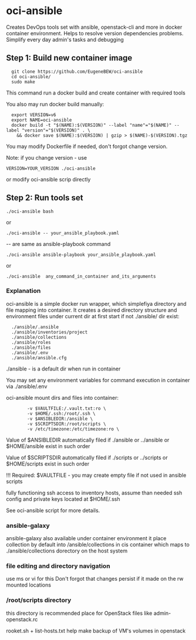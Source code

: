 # oci-ansible
Creates DevOps tools set with ansible, openstack-cli and more in docker container environment. 
Helps to resolve version dependencies problems. 
Simplify every day admin's tasks and debugging

## Step 1: Build new container image
```
  git clone https://github.com/EugeneBEW/oci-ansible
  cd oci-ansible/
  sudo make
```

This command run a docker build  and create container with required tools

You also may run docker build manually:
```
  export VERSION=v6
  export NAME=oci-ansible
  docker build -t "$(NAME):$(VERSION)" --label "name"="$(NAME)" --label "version"="$(VERSION)" . \
    && docker save $(NAME):$(VERSION) | gzip > $(NAME)-$(VERSION).tgz
```  
 You may modify Dockerfile if needed, don't forgot change version.  

 Note: if you change version - use  
 ```  
 VERSION=YOUR_VERSION ./oci-ansible
 ```  
 or modify oci-ansible scrip directly

## Step 2: Run tools set
```
./oci-ansible bash
```
or 
```
./oci-ansible -- your_ansible_playbook.yaml
```
-- are same as ansible-playbook command
```
./oci-ansible ansible-playbook your_ansible_playbook.yaml
```
or 
```
./oci-ansible  any_command_in_container and_its_arguments
```
### Explanation

oci-ansible is a simple docker run wrapper, which simplefiya directory and file mapping into container.
It creates a desired directory structure and environment files under current dir at first start if not ./ansible/ dir exist:
```
  ./ansible/.ansible
  ./ansible/inventories/project
  ./ansible/collections
  ./ansible/roles
  ./ansible/files
  ./ansible/.env
  ./ansible/ansible.cfg
```
./ansible - is a default dir when run in container

You may set any environment variables for command execution in container via 	./ansible/.env

oci-ansible mount dirs and files into container:
```
		-v $VAULTFILE:/.vault.txt:ro \
		-v $HOME/.ssh:/root/.ssh \
		-v $ANSIBLEDIR:/ansible \
		-v $SCRIPTSDIR:/root/scripts \
		-v /etc/timezone:/etc/timezone:ro \
```
Value of $ANSIBLEDIR automatically filed if ./ansible or ../ansible or $HOME/ansible exist in such order

Value of $SCRIPTSDIR automatically filed if ./scripts or ../scripts or $HOME/scripts exist in such order

!!! Required:
 $VAULTFILE - you may create empty file if not used in ansible scripts 
 
 fully functioning ssh access to inventory hosts, assume than needed ssh config and private keys located at $HOME/.ssh

See oci-ansible script for more details.

### ansible-galaxy
ansible-galaxy also available under container environment
it place collection by default into  /ansible/collections in cis container 
which maps to ./ansible/collections dorectory on the host system

### file editing and directory navigation
use ms or vi for this 
Don't forgot that changes persist if it made on the rw mounted locations 

### /root/scripts directory
this directory is recommended place for OpenStack files like
admin-openstack.rc 

rooket.sh + list-hosts.txt help make backup of VM's volumes in openstack
